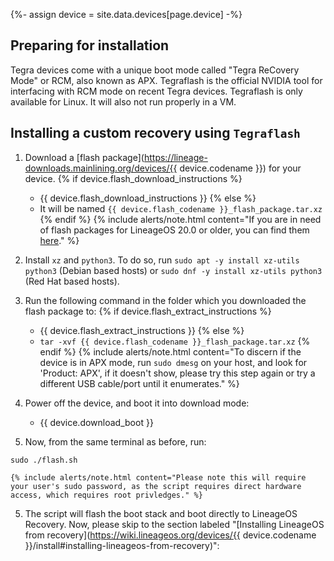 {%- assign device = site.data.devices[page.device] -%}

## Preparing for installation

Tegra devices come with a unique boot mode called "Tegra ReCovery Mode" or RCM, also known as APX.
Tegraflash is the official NVIDIA tool for interfacing with RCM mode on recent Tegra devices.
Tegraflash is only available for Linux. It will also not run properly in a VM.

## Installing a custom recovery using `Tegraflash`

1. Download a [flash package](https://lineage-downloads.mainlining.org/devices/{{ device.codename }}) for your device.
{% if device.flash_download_instructions %}
    * {{ device.flash_download_instructions }}
{% else %}
    * It will be named `{{ device.flash_codename }}_flash_package.tar.xz`
{% endif %}
    {% include alerts/note.html content="If you are in need of flash packages for LineageOS 20.0 or older, you can find them [here](https://www.androidfilehost.com/?w=files&flid=328892)." %}

2. Install `xz` and `python3`. To do so, run `sudo apt -y install xz-utils python3` (Debian based hosts) or `sudo dnf -y install xz-utils python3` (Red Hat based hosts).
3. Run the following command in the folder which you downloaded the flash package to:
{% if device.flash_extract_instructions %}
    * {{ device.flash_extract_instructions }}
{% else %}
    * `tar -xvf {{ device.flash_codename }}_flash_package.tar.xz`
{% endif %}
    {% include alerts/note.html content="To discern if the device is in APX mode, run `sudo dmesg` on your host, and look for 'Product: APX', if it doesn't show, please try this step again or try a different USB cable/port until it enumerates." %}

3. Power off the device, and boot it into download mode:
    * {{ device.download_boot }}
4. Now, from the same terminal as before, run:
```
sudo ./flash.sh
```
    {% include alerts/note.html content="Please note this will require your user's sudo password, as the script requires direct hardware access, which requires root privledges." %}
5. The script will flash the boot stack and boot directly to LineageOS Recovery. Now, please skip to the section labeled "[Installing LineageOS from recovery](https://wiki.lineageos.org/devices/{{ device.codename }}/install#installing-lineageos-from-recovery)":
